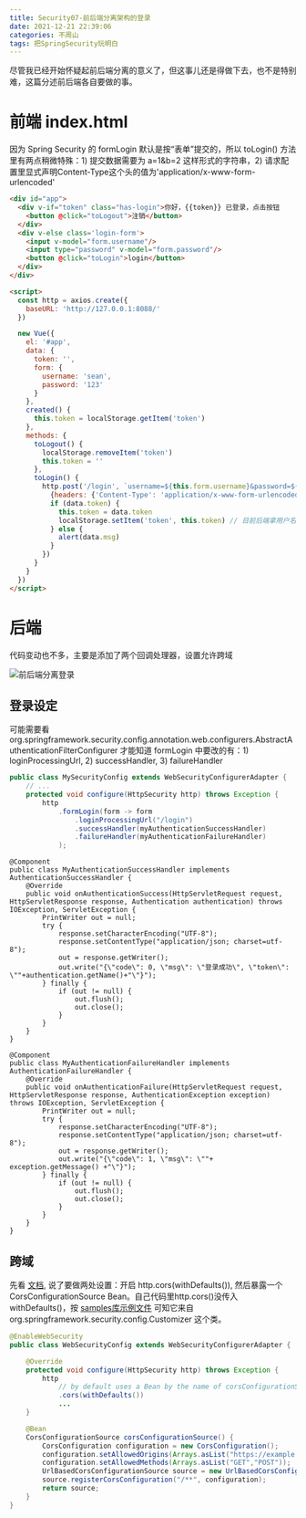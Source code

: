 ```yaml
---
title: Security07-前后端分离架构的登录
date: 2021-12-21 22:39:06
categories: 不周山
tags: 把SpringSecurity玩明白
---
```


尽管我已经开始怀疑起前后端分离的意义了，但这事儿还是得做下去，也不是特别难，这篇分述前后端各自要做的事。
<!--more-->
# 前端 index.html
因为 Spring Security 的 formLogin 默认是按“表单”提交的，所以 toLogin() 方法里有两点稍微特殊：1) 提交数据需要为 a=1&b=2 这样形式的字符串，2) 请求配置里显式声明Content-Type这个头的值为'application/x-www-form-urlencoded'

```html
<div id="app">
  <div v-if="token" class="has-login">你好，{{token}} 已登录，点击按钮
    <button @click="toLogout">注销</button>
  </div>
  <div v-else class='login-form'>
    <input v-model="form.username"/>
    <input type="password" v-model="form.password"/>
    <button @click="toLogin">login</button>
  </div>
</div>

<script>
  const http = axios.create({
    baseURL: 'http://127.0.0.1:8088/'
  })

  new Vue({
    el: '#app',
    data: {
      token: '',
      form: {
        username: 'sean',
        password: '123'
      }
    },
    created() {
      this.token = localStorage.getItem('token')
    },
    methods: {
      toLogout() {
        localStorage.removeItem('token')
        this.token = ''
      },
      toLogin() {
        http.post('/login', `username=${this.form.username}&password=${this.form.password}`,
          {headers: {'Content-Type': 'application/x-www-form-urlencoded'}}).then(({data}) => {
          if (data.token) {
            this.token = data.token
            localStorage.setItem('token', this.token) // 目前后端拿用户名作为token值返了回来
          } else {
            alert(data.msg)
          }
        })
      }
    }
  })
</script>
```

# 后端
代码变动也不多，主要是添加了两个回调处理器，设置允许跨域

![前后端分离登录](login.jpg)

## 登录设定
可能需要看 org.springframework.security.config.annotation.web.configurers.AbstractAuthenticationFilterConfigurer 才能知道 formLogin 中要改的有：1) loginProcessingUrl, 2) successHandler, 3) failureHandler

```java
public class MySecurityConfig extends WebSecurityConfigurerAdapter {
    // ...
    protected void configure(HttpSecurity http) throws Exception {
        http
            .formLogin(form -> form
                .loginProcessingUrl("/login")
                .successHandler(myAuthenticationSuccessHandler)
                .failureHandler(myAuthenticationFailureHandler)
            );
```
```
@Component
public class MyAuthenticationSuccessHandler implements AuthenticationSuccessHandler {
    @Override
    public void onAuthenticationSuccess(HttpServletRequest request, HttpServletResponse response, Authentication authentication) throws IOException, ServletException {
        PrintWriter out = null;
        try {
            response.setCharacterEncoding("UTF-8");
            response.setContentType("application/json; charset=utf-8");
            out = response.getWriter();
            out.write("{\"code\": 0, \"msg\": \"登录成功\", \"token\": \""+authentication.getName()+"\"}");
        } finally {
            if (out != null) {
                out.flush();
                out.close();
            }
        }
    }
}
```
```
@Component
public class MyAuthenticationFailureHandler implements AuthenticationFailureHandler {
    @Override
    public void onAuthenticationFailure(HttpServletRequest request, HttpServletResponse response, AuthenticationException exception) throws IOException, ServletException {
        PrintWriter out = null;
        try {
            response.setCharacterEncoding("UTF-8");
            response.setContentType("application/json; charset=utf-8");
            out = response.getWriter();
            out.write("{\"code\": 1, \"msg\": \""+ exception.getMessage() +"\"}");
        } finally {
            if (out != null) {
                out.flush();
                out.close();
            }
        }
    }
}
```

## 跨域
先看 [文档](https://docs.spring.io/spring-security/reference/servlet/integrations/cors.html), 说了要做两处设置：开启 http.cors(withDefaults()), 然后暴露一个 CorsConfigurationSource Bean。自己代码里http.cors()没传入withDefaults()，按 [samples库示例文件](https://github.com/spring-projects/spring-security-samples/blob/main/servlet/spring-boot/java/hello-security-explicit/src/main/java/example/SecurityConfiguration.java) 可知它来自 org.springframework.security.config.Customizer 这个类。
```java
@EnableWebSecurity
public class WebSecurityConfig extends WebSecurityConfigurerAdapter {

	@Override
	protected void configure(HttpSecurity http) throws Exception {
		http
			// by default uses a Bean by the name of corsConfigurationSource
			.cors(withDefaults())
			...
	}

	@Bean
	CorsConfigurationSource corsConfigurationSource() {
		CorsConfiguration configuration = new CorsConfiguration();
		configuration.setAllowedOrigins(Arrays.asList("https://example.com"));
		configuration.setAllowedMethods(Arrays.asList("GET","POST"));
		UrlBasedCorsConfigurationSource source = new UrlBasedCorsConfigurationSource();
		source.registerCorsConfiguration("/**", configuration);
		return source;
	}
}
```

